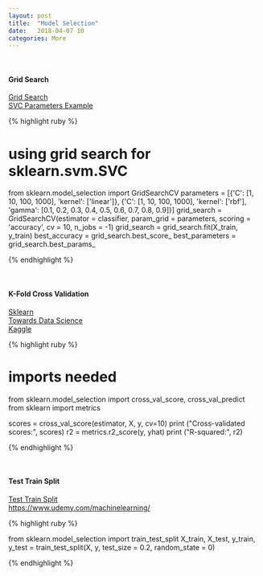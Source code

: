 ```yaml
---
layout: post
title:  "Model Selection"
date:   2018-04-07 10
categories: More
---
```

<br />
<h4>Grid Search</h4>
<a href="http://scikit-learn.org/stable/modules/generated/sklearn.model_selection.GridSearchCV.html#sklearn.model_selection.GridSearchCV">
Grid Search
</a>
<br />
<a href="http://scikit-learn.org/stable/modules/generated/sklearn.svm.SVC.html#sklearn.svm.SVC">
SVC Parameters Example
</a>

{% highlight ruby %}

# using grid search for sklearn.svm.SVC
from sklearn.model_selection import GridSearchCV
parameters = [{'C': [1, 10, 100, 1000], 'kernel': ['linear']},
              {'C': [1, 10, 100, 1000], 'kernel': ['rbf'], 'gamma': [0.1, 0.2, 0.3, 0.4, 0.5, 0.6, 0.7, 0.8, 0.9]}]
grid_search = GridSearchCV(estimator = classifier,
                           param_grid = parameters,
                           scoring = 'accuracy',
                           cv = 10,
                           n_jobs = -1)
grid_search = grid_search.fit(X_train, y_train)
best_accuracy = grid_search.best_score_
best_parameters = grid_search.best_params_

{% endhighlight %}

<br />
<h4>K-Fold Cross Validation</h4>
<a href="http://scikit-learn.org/stable/modules/generated/sklearn.model_selection.cross_val_score.html#sklearn.model_selection.cross_val_score">
Sklearn
</a>
<br />
<a href="https://towardsdatascience.com/train-test-split-and-cross-validation-in-python-80b61beca4b6">
Towards Data Science
</a>
<br />
<a href="https://www.kaggle.com/dansbecker/cross-validation">
Kaggle
</a>

{% highlight ruby %}

# imports needed
from sklearn.model_selection import cross_val_score, cross_val_predict
from sklearn import metrics

scores = cross_val_score(estimator, X, y, cv=10)
print ("Cross-validated scores:", scores)
r2 = metrics.r2_score(y, yhat)
print ("R-squared:", r2)

{% endhighlight %}

<br />
<h4>Test Train Split</h4>
<a href="http://scikit-learn.org/stable/modules/generated/sklearn.model_selection.train_test_split.html">
Test Train Split
</a>
<br />
<a href="https://www.udemy.com/machinelearning/">
https://www.udemy.com/machinelearning/
</a>

{% highlight ruby %}

from sklearn.model_selection import train_test_split
X_train, X_test, y_train, y_test = train_test_split(X, y, test_size = 0.2, random_state = 0)

{% endhighlight %}

